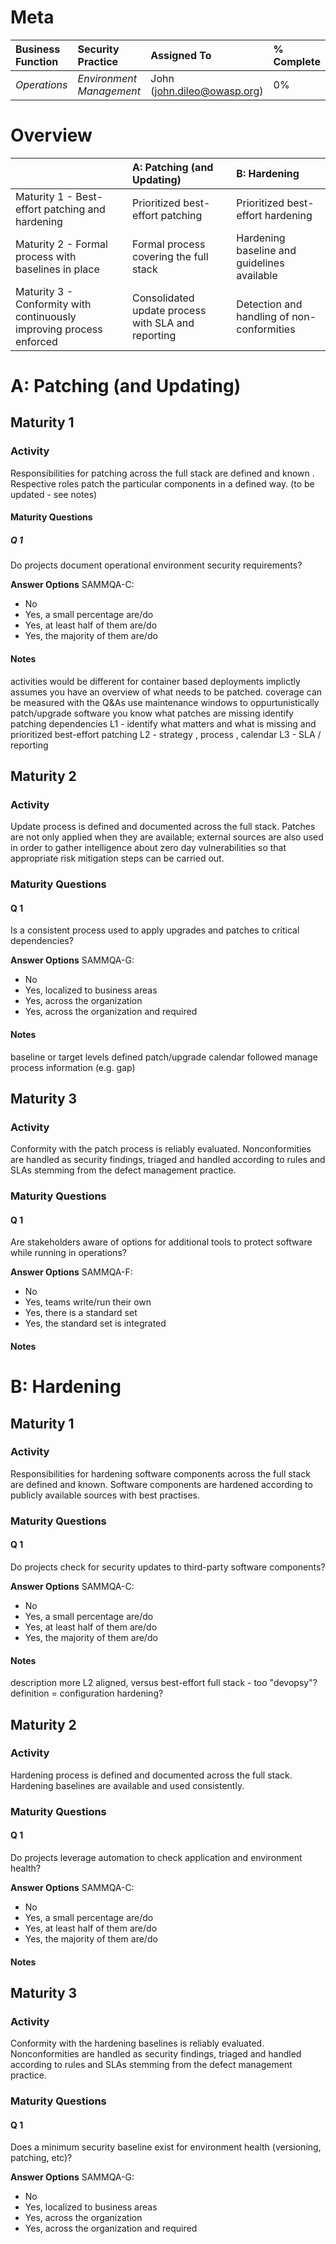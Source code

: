 # Meta

| Business Function | Security Practice | Assigned To | % Complete |
|:---|:---|:---|:---|
| *Operations* | *Environment Management* | John (john.dileo@owasp.org) | 0% |

# Overview

| | A: Patching (and Updating) | B: Hardening |
|:---|:---|:---|
| Maturity 1 - Best-effort patching and hardening | Prioritized best-effort patching | Prioritized best-effort hardening |
| Maturity 2 - Formal process with baselines in place | Formal process covering the full stack | Hardening baseline and guidelines available |
| Maturity 3 - Conformity with continuously improving process enforced | Consolidated update process with SLA and reporting | Detection and handling of non-conformities |


# A: Patching (and Updating)

## Maturity 1
### Activity
Responsibilities for patching across the full stack are defined and known . Respective roles patch the particular components in a defined way. (to be updated - see notes)

#### Maturity Questions
##### Q 1
Do projects document operational environment security requirements?

**Answer Options**
SAMMQA-C:
- No
- Yes, a small percentage are/do
- Yes, at least half of them are/do
- Yes, the majority of them are/do

#### Notes
activities would be different for container based deployments
implictly assumes you have an overview of what needs to be patched. 
coverage can be measured with the Q&As
use maintenance windows to oppurtunistically patch/upgrade software
you know what patches are missing
identify patching dependencies
L1 - identify what matters and what is missing and prioritized best-effort patching
L2 - strategy , process , calendar
L3 - SLA / reporting


## Maturity 2
### Activity
Update process is defined and documented across the full stack. Patches are not only applied when they are available; external sources are also used in order to gather intelligence about zero day vulnerabilities so that appropriate risk mitigation steps can be carried out.

### Maturity Questions
#### Q 1
Is a consistent process used to apply upgrades and patches to critical dependencies?

**Answer Options**
SAMMQA-G:
- No
- Yes, localized to business areas
- Yes, across the organization
- Yes, across the organization and required

#### Notes
baseline or target levels defined
patch/upgrade calendar followed
manage process information (e.g. gap)

## Maturity 3
### Activity
Conformity with the patch process is reliably evaluated. Nonconformities are handled as security findings, triaged and handled according to rules and SLAs stemming from the defect management practice.

### Maturity Questions
#### Q 1
Are stakeholders aware of options for additional tools to protect software while running in operations?

**Answer Options**
SAMMQA-F:
- No
- Yes, teams write/run their own
- Yes, there is a standard set
- Yes, the standard set is integrated

#### Notes



# B: Hardening

## Maturity 1
### Activity
Responsibilities for hardening software components across the full stack are defined and known. Software components are hardened according to publicly available sources with best practises.

### Maturity Questions
#### Q 1
Do projects check for security updates to third-party software components?

**Answer Options**
SAMMQA-C:
- No
- Yes, a small percentage are/do
- Yes, at least half of them are/do
- Yes, the majority of them are/do

#### Notes
description more L2 aligned, versus best-effort
full stack - too "devopsy"?
definition = configuration hardening?


## Maturity 2
### Activity
Hardening process is defined and documented across the full stack. Hardening baselines are available and used consistently.

### Maturity Questions
#### Q 1
Do projects leverage automation to check application and environment health?

**Answer Options**
SAMMQA-C:
- No
- Yes, a small percentage are/do
- Yes, at least half of them are/do
- Yes, the majority of them are/do

#### Notes


## Maturity 3
### Activity
Conformity with the hardening baselines is reliably evaluated. Nonconformities are handled as security findings, triaged and handled according to rules and SLAs stemming from the defect management practice.

### Maturity Questions
#### Q 1
Does a minimum security baseline exist for environment health (versioning, patching, etc)?

**Answer Options**
SAMMQA-G:
- No
- Yes, localized to business areas
- Yes, across the organization
- Yes, across the organization and required

